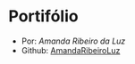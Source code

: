 # **Portifólio**

- Por: _Amanda Ribeiro da Luz_
- Github: [AmandaRibeiroLuz](https://github.com/AmandaRibeiroLuz)